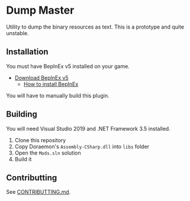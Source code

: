 # Dump Master

Utility to dump the binary resources as text. This is a prototype and quite unstable.

## Installation
You must have BepInEx v5 installed on your game.
- [Download BepInEx v5](https://github.com/BepInEx/BepInEx/releases)
	- [How to install BepInEx](https://docs.bepinex.dev/articles/user_guide/installation/index.html)

<!-- After having it installed, download the latest version of the mod dll from the [Releases](https://github.com/guilherme-gm/KirieZ_DoraemonSoSMods/releases?q=Confirm+Beehive+Removal&expanded=true) page and add it to your BepInEx's plugins folder. -->

You will have to manually build this plugin.

## Building
You will need Visual Studio 2019 and .NET Framework 3.5 installed.

1. Clone this repository
2. Copy Doraemon's `Assembly-CSharp.dll` into `libs` folder
3. Open the `Mods.sln` solution
4. Build it


## Contributting
See [CONTRIBUTTING.md](../CONTRIBUTTING.md).
